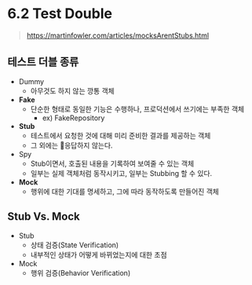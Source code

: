 

# 6.2 Test Double


> https://martinfowler.com/articles/mocksArentStubs.html


## 테스트 더블 종류

- Dummy
	-  아무것도 하지 않는 깡통 객체
- **Fake**
	- 단순한 형태로 동일한 기능은 수행하나, 프로덕션에서 쓰기에는 부족한 객체
		- ex) FakeRepository
- **Stub**
	- 테스트에서 요청한 것에 대해 미리 준비한 결과를 제공하는 객체
	- 그 외에는 응답하지 않는다.
- Spy
	- Stub이면서, 호출된 내용을 기록하여 보여줄 수 있는 객체
	- 일부는 실제 객체처럼 동작시키고, 일부는 Stubbing 할 수 있다.
- **Mock**
	- 행위에 대한 기대를 명세하고, 그에 따라 동작하도록 만들어진 객체

## Stub Vs. Mock

- Stub
	- 상태 검증(State Verification)
	- 내부적인 상태가 어떻게 바뀌었는지에 대한 초점
- Mock
	- 행위 검증(Behavior Verification)

